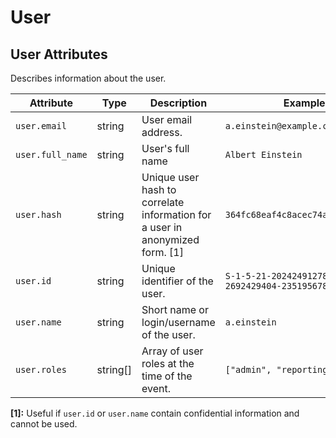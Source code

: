 <!--- Hugo front matter used to generate the website version of this page:
--->

<!-- NOTE: THIS FILE IS AUTOGENERATED. DO NOT EDIT BY HAND. -->
<!-- see templates/registry/markdown/attribute_namespace.md.j2 -->

# User

## User Attributes

Describes information about the user.

| Attribute        | Type     | Description                                                                  | Examples                                           | Stability                                                        |
| ---------------- | -------- | ---------------------------------------------------------------------------- | -------------------------------------------------- | ---------------------------------------------------------------- |
| `user.email`     | string   | User email address.                                                          | `a.einstein@example.com`                           | ![Experimental](https://img.shields.io/badge/-experimental-blue) |
| `user.full_name` | string   | User's full name                                                             | `Albert Einstein`                                  | ![Experimental](https://img.shields.io/badge/-experimental-blue) |
| `user.hash`      | string   | Unique user hash to correlate information for a user in anonymized form. [1] | `364fc68eaf4c8acec74a4e52d7d1feaa`                 | ![Experimental](https://img.shields.io/badge/-experimental-blue) |
| `user.id`        | string   | Unique identifier of the user.                                               | `S-1-5-21-202424912787-2692429404-2351956786-1000` | ![Experimental](https://img.shields.io/badge/-experimental-blue) |
| `user.name`      | string   | Short name or login/username of the user.                                    | `a.einstein`                                       | ![Experimental](https://img.shields.io/badge/-experimental-blue) |
| `user.roles`     | string[] | Array of user roles at the time of the event.                                | `["admin", "reporting_user"]`                      | ![Experimental](https://img.shields.io/badge/-experimental-blue) |

**[1]:** Useful if `user.id` or `user.name` contain confidential information and cannot be used.
